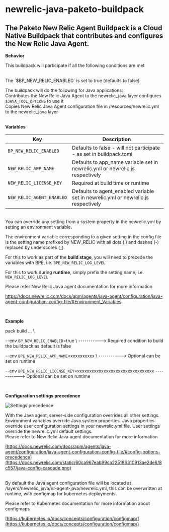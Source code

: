 
# newrelic-java-paketo-buildpack
## The Paketo New Relic Agent Buildpack is a Cloud Native Buildpack that contributes and configures the New Relic Java Agent.

**Behavior**
  
This buildpack will participate if all the following conditions are met

<br/>
The `$BP_NEW_RELIC_ENABLED` is set to true (defaults to false)

The buildpack will do the following for Java applications:
<br/>
Contributes the New Relic Java Agent to the newrelic_java layer configures `$JAVA_TOOL_OPTIONS` to use it
<br/>
Copies New Relic Java Agent configuration file in /resources/newrelic.yml to the newrelic_java layer
<br/><br/>

**Variables**
<br/>

| Key | Description |
|--|--|
| `BP_NEW_RELIC_ENABLED` | Defaults to false - will not participate - as set in buildpack.toml   |
| `NEW_RELIC_APP_NAME` | Defaults to app_name variable set in newrelic.yml or newrelic.js respectively   |
| `NEW_RELIC_LICENSE_KEY`  | Required at build time or runtime     |
| `NEW_RELIC_AGENT_ENABLED`  | Defaults to agent_enabled variable set in newrelic.yml or newrelic.js respectively |

<br/>
You can override any setting from a system property in the newrelic.yml by setting an environment variable.

The environment variable corresponding to a given setting in the config file is the setting name prefixed by NEW_RELIC with all dots (.) and dashes (-) replaced by underscores (_). 

For this to work as part of the **build stage**, you will need to precede the variables with BPE, i.e. `BPE_NEW_RELIC_LOG_LEVEL`

For this to work during **runtime**, simply prefix the setting name, i.e. `NEW_RELIC_LOG_LEVEL`

Please refer New Relic Java agent documentation for more information

https://docs.newrelic.com/docs/apm/agents/java-agent/configuration/java-agent-configuration-config-file/#Environment_Variables


<br/>

**Example**
  
pack build ... \

--env `BP_NEW_RELIC_ENABLED`=true \ -----------> Required condition to build the buildpack as default is false

--env `BPE_NEW_RELIC_APP_NAME`=xxxxxxxxxx \ -----------> Optional can be set on runtime

--env `BPE_NEW_RELIC_LICENSE_KEY`=xxxxxxxxxxxxxxxxxxxxxxxxxxxxxxxx -----------> Optional can be set on runtime

 <br/>

**Configuration settings precedence**
 

![Settings precedence](https://docs.newrelic.com/static/60ca967eab99ca225186310913ae2de6/8c557/java-config-cascade.png)

With the Java agent, server-side configuration overrides all other settings.
Environment variables override Java system properties.
Java properties override user configuration settings in your newrelic.yml file.
User settings override the newrelic.yml default settings.
<br/>
Please refer to New Relic Java agent documentation for more information

[https://docs.newrelic.com/docs/apm/agents/java-agent/configuration/java-agent-configuration-config-file/#config-options-precedence](https://docs.newrelic.com/static/60ca967eab99ca225186310913ae2de6/8c557/java-config-cascade.png)

<br/>
By default the Java agent configuration file will be located at /layers/newrelic_java/nr-agent-java/newrelic.yml, this can be overwritten at runtime, with configmap for kubernetes deployments.

Please refer to Kubernetes documentation for more information about configmaps

[https://kubernetes.io/docs/concepts/configuration/configmap/](https://kubernetes.io/docs/concepts/configuration/configmap/)
